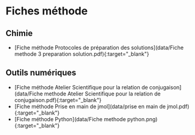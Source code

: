 # Fiches méthode


## Chimie
- [Fiche méthode Protocoles de préparation des solutions](data/Fiche methode 3 preparation solution.pdf){:target="_blank"}

## Outils numériques
- [Fiche méthode Atelier Scientifique pour la relation de conjugaison](data/Fiche methode Atelier Scientifique pour la relation de conjugaison.pdf){:target="_blank"}
- [Fiche méthode Prise en main de jmol](data/prise en main de jmol.pdf){:target="_blank"}
- [Fiche méthode Python](data/Fiche methode python.png){:target="_blank"}
